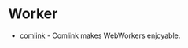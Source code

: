 # Worker

- [comlink](https://github.com/GoogleChromeLabs/comlink) - Comlink makes WebWorkers enjoyable.
